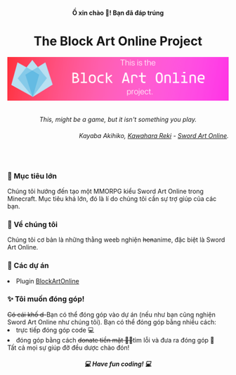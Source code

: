 <h4 align="center">Ồ xin chào 👋! Bạn đã đáp trúng</h4>
<h1 align="center">
    The Block Art Online Project
</h1>

![The Block Art Online Project banner](https://github.com/BlockArtOnlineProject/.github/raw/main/baobanner.png)

<p align="center">
    <br>
    <i>This, might be a game, but it isn't something you play.</i>
</p>
<h6 align="right">
    Kayaba Akihiko, <a href="https://en.wikipedia.org/wiki/Reki_Kawahara">Kawahara Reki</a> - <a href="https://en.wikipedia.org/wiki/Sword_Art_Online">Sword Art Online</a>.
</h6>
<br>

<h3>🚀 Mục tiêu lớn</h3>
Chúng tôi hướng đến tạo một MMORPG kiểu Sword Art Online trong Minecraft.
Mục tiêu khá lớn, đó là lí do chúng tôi cần sự trợ giúp của các bạn.

<h3>👀 Về chúng tôi</h3>
Chúng tôi cơ bản là những thằng weeb nghiện <strike>hen</strike>anime, đặc biệt là Sword Art Online.

<h3>📑 Các dự án</h3>
<li>Plugin <a href="https://github.com/BlockArtOnlineProject/BlockArtOnline">BlockArtOnline</a></li>

<h3>✨ Tôi muốn đóng góp!</h3>
<strike>Có cái khố d-</strike>Bạn có thể đóng góp vào dự án (nếu như bạn cũng nghiện Sword Art Online như chúng tôi).  
Bạn có thể đóng góp bằng nhiều cách: 
    <li>trực tiếp đóng góp code 💻</li>
    <li>đóng góp bằng cách <strike>donate tiền mặt 💸💸</strike>tìm lỗi và đưa ra đóng góp 🔎</li>
Tất cả mọi sự giúp đỡ đều dược chào đón!
<br>

<h5 align="center">💻 Have fun coding! 💻</h5>
